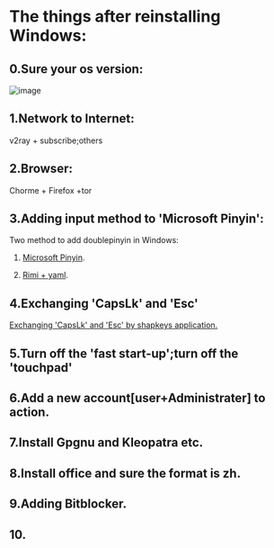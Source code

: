 # The things after reinstalling Windows:

## 0.Sure your os version:
![image](/images/)




## 1.Network to Internet:
v2ray + subscribe;others

## 2.Browser:
Chorme + Firefox +tor

## 3.Adding input method to 'Microsoft Pinyin':
Two method to add doublepinyin in Windows:

1.  [Microsoft Pinyin](https://github.com/2015WUJI01/xhup-for-win10).

2.  [Rimi + yaml](https://1900.live/rime-xiao-lang-hao-xiao-he-shuang-pin-cong-ru-men-dao-yang-lao-pei-zhi-pian/).

## 4.Exchanging 'CapsLk' and 'Esc'
[Exchanging 'CapsLk' and 'Esc' by shapkeys application.](https://github.com/randyrants/sharpkeys)

## 5.Turn off the 'fast start-up';turn off the 'touchpad'

## 6.Add a new account[user+Administrater] to action.

## 7.Install Gpgnu and Kleopatra etc.

## 8.Install office and sure the format is  zh.

## 9.Adding Bitblocker.

## 10.
